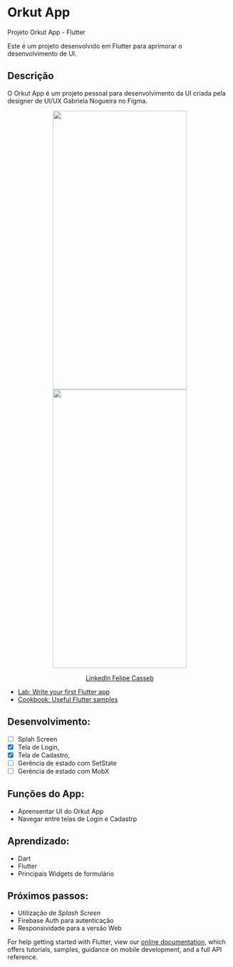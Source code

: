 # Orkut App

Projeto Orkut App - Flutter

Este é um projeto desenvolvido em Flutter para aprimorar o desenvolvimento de UI.

## Descrição

O Orkut App é um projeto pessoal para desenvolvimento da UI criada pela designer de UI/UX Gabriela Nogueira no Figma.

<p align="center">
    <img width="300" height="625" src="https://firebasestorage.googleapis.com/v0/b/me-guia-tracuateua.appspot.com/o/Orkut_App%2Flogin.png?alt=media&token=1a185d31-8d1e-4cd3-af1a-b27b0dbebcac">
    <img width="300" height="625" src="https://firebasestorage.googleapis.com/v0/b/me-guia-tracuateua.appspot.com/o/Orkut_App%2Fcadastro.png?alt=media&token=464328da-f300-4f3a-9cc9-c49105b9d61a">
</p>

<p align="center">
    <a href="https://www.linkedin.com/in/felipe-casseb-5522b538/">LinkedIn Felipe Casseb</a>


- [Lab: Write your first Flutter app](https://flutter.dev/docs/get-started/codelab)
- [Cookbook: Useful Flutter samples](https://flutter.dev/docs/cookbook)

## Desenvolvimento:
- [ ] Splah Screen
- [X] Tela de Login,
- [X] Tela de Cadastro,
- [ ] Gerência de estado com SetState
- [ ] Gerência de estado com MobX

## Funções do App:
* Aprensentar UI do Orkut App
* Navegar entre telas de Login e Cadastrp

## Aprendizado:
* Dart
* Flutter
* Principais Widgets de formulário

## Próximos passos:
* Utilização de *Splash Screen*
* Firebase Auth para autenticação
* Responsividade para a versão Web

For help getting started with Flutter, view our
[online documentation](https://flutter.dev/docs), which offers tutorials,
samples, guidance on mobile development, and a full API reference.
